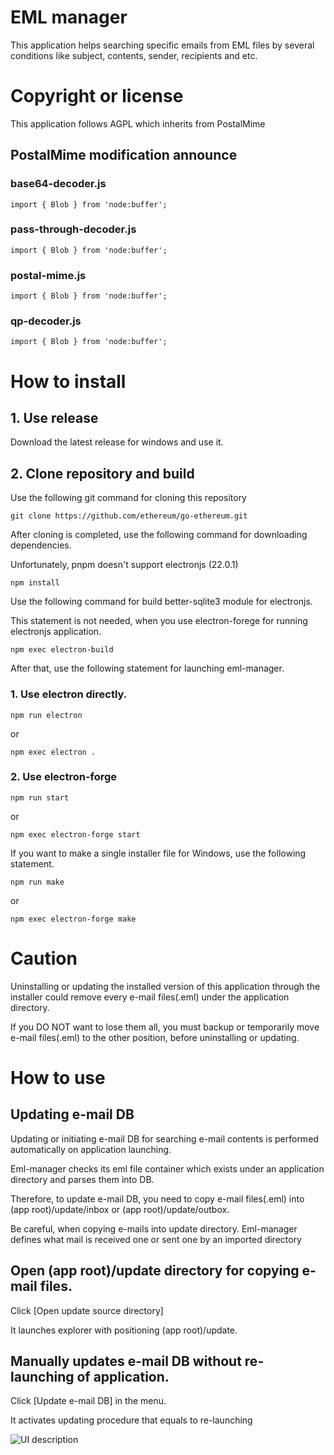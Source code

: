 # EML manager
This application helps searching specific emails from EML files by several conditions like subject, contents, sender, recipients and etc.

# Copyright or license
This application follows AGPL which inherits from PostalMime
## PostalMime modification announce
### base64-decoder.js
    import { Blob } from 'node:buffer';
### pass-through-decoder.js
    import { Blob } from 'node:buffer';
### postal-mime.js
    import { Blob } from 'node:buffer';
### qp-decoder.js
    import { Blob } from 'node:buffer';

# How to install
## 1. Use release
Download the latest release for windows and use it.

## 2. Clone repository and build
Use the following git command for cloning this repository

    git clone https://github.com/ethereum/go-ethereum.git
    
After cloning is completed, use the following command for downloading dependencies.

Unfortunately, pnpm doesn't support electronjs (22.0.1)

    npm install

Use the following command for build better-sqlite3 module for electronjs.

This statement is not needed, when you use electron-forege for running electronjs application.

    npm exec electron-build

After that, use the following statement for launching eml-manager.

### 1. Use electron directly.

    npm run electron

or

    npm exec electron .

### 2. Use electron-forge

    npm run start

or

    npm exec electron-forge start

If you want to make a single installer file for Windows, use the following statement.

    npm run make

or

    npm exec electron-forge make

# Caution
Uninstalling or updating the installed version of this application through the installer could remove every e-mail files(.eml) under the application directory.

If you DO NOT want to lose them all, you must backup or temporarily move e-mail files(.eml) to the other position, before uninstalling or updating.

# How to use
## Updating e-mail DB
Updating or initiating e-mail DB for searching e-mail contents is performed automatically on application launching.

Eml-manager checks its eml file container which exists under an application directory and parses them into DB.

Therefore, to update e-mail DB, you need to copy e-mail files(.eml) into (app root)/update/inbox or (app root)/update/outbox.

Be careful, when copying e-mails into update directory. Eml-manager defines what mail is received one or sent one by an imported directory

## Open (app root)/update directory for copying e-mail files.
Click [Open update source directory]

It launches explorer with positioning (app root)/update.

## Manually updates e-mail DB without re-launching of application.
Click [Update e-mail DB] in the menu.

It activates updating procedure that equals to re-launching

![UI description](https://user-images.githubusercontent.com/7787191/212237510-c0d1e71b-43eb-4fa3-ac94-29b2f8d4c9ce.png)
